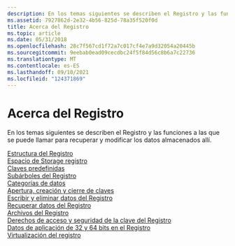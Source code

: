 ```yaml
---
description: En los temas siguientes se describen el Registro y las funciones a las que se puede llamar para recuperar y modificar los datos almacenados allí.
ms.assetid: 7927862d-2e32-4b56-825d-78a35f520f0d
title: Acerca del Registro
ms.topic: article
ms.date: 05/31/2018
ms.openlocfilehash: 28c7f567cd1f72a7c017cf4e7a9d32054a20445b
ms.sourcegitcommit: 9eebab0ead09cecdbc24f5f84d56c8b6a7c22736
ms.translationtype: MT
ms.contentlocale: es-ES
ms.lasthandoff: 09/10/2021
ms.locfileid: "124371869"
---
```

# <a name="about-the-registry"></a>Acerca del Registro

En los temas siguientes se describen el Registro y las funciones a las que se puede llamar para recuperar y modificar los datos almacenados allí.

<dl>

[Estructura del Registro](structure-of-the-registry.md)  
[Espacio de Storage registro](registry-storage-space.md)  
[Claves predefinidas](predefined-keys.md)  
[Subárboles del Registro](registry-hives.md)  
[Categorías de datos](categories-of-data.md)  
[Apertura, creación y cierre de claves](opening-creating-and-closing-keys.md)  
[Escribir y eliminar datos del Registro](writing-and-deleting-registry-data.md)  
[Recuperar datos del Registro](retrieving-data-from-the-registry.md)  
[Archivos del Registro](registry-files.md)  
[Derechos de acceso y seguridad de la clave del Registro](registry-key-security-and-access-rights.md)  
[Datos de aplicación de 32 y 64 bits en el Registro](32-bit-and-64-bit-application-data-in-the-registry.md)  
[Virtualización del registro](registry-virtualization.md)  
</dl>

 

 



